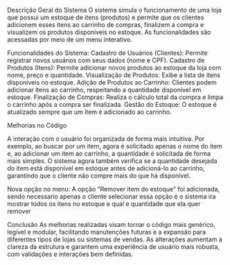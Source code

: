 Descrição Geral do Sistema
O sistema simula o funcionamento de uma loja que possui um estoque de itens (produtos) e permite que os clientes adicionem esses itens ao carrinho de compras, finalizem a compra e visualizem os produtos disponíveis no estoque. As funcionalidades são acessadas por meio de um menu interativo.

Funcionalidades do Sistema:
Cadastro de Usuários (Clientes): Permite registrar novos usuários com seus dados (nome e CPF).
Cadastro de Produtos (Itens): Permite adicionar novos produtos ao estoque da loja com nome, preço e quantidade.
Visualização de Produtos: Exibe a lista de itens disponíveis no estoque.
Adição de Produtos ao Carrinho: Clientes podem adicionar itens ao carrinho, respeitando a quantidade disponível em estoque.
Finalização de Compras: Realiza o cálculo total da compra e limpa o carrinho após a compra ser finalizada.
Gestão do Estoque: O estoque é atualizado sempre que um item é adicionado ao carrinho.

Melhorias no Código

A interação com o usuário foi organizada de forma mais intuitiva. Por exemplo, ao buscar por um item, agora é solicitado apenas o nome do item e, ao adicionar um item ao carrinho, a quantidade é solicitada de forma mais simples.
O sistema agora também verifica se a quantidade desejada do item está disponível em estoque antes de adicioná-lo ao carrinho, garantindo que o cliente não compre mais do que há disponível.

Nova opção no menu: A opção "Remover item do estoque" foi adicionada, sendo necessario apenas o cliente selecionar essa opção é o sistema ira mostrar todos os itens no estoque e qual e quantidade que ela quer remover

Conclusão
As melhorias realizadas visam tornar o código mais genérico, legível e modular, facilitando manutenções futuras e a expansão para diferentes tipos de lojas ou sistemas de vendas. 
As alterações aumentam a clareza da estrutura e garantem uma experiência de usuário mais robusta, com validações e interações bem definidas.
